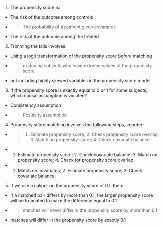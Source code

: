 1. The propensity score is:

- The risk of the outcome among controls
- >The probability of treatment given covariates
- The risk of the outcome among the treated


2. Trimming the tails involves:
 
- Using a logit transformation of the propensity
score before matching
- >excluding subjects who have extreme values of the propensity score
- not including highly skewed variables in the propensity score model


3. If the propensity score is exactly equal to 0 or 1 for some subjects, which causal assumption is violated?

- Consistency assumption
- >Positivity assumption


4. Propensity score matching involves the following steps, in order:
 
- >1. Estimate propensity score; 2. Check propensity score overlap; 3. Match on propensity score; 4. Check covariate balance
- 1. Estimate propensity score; 2. Check covariate balance; 3. Match on propensity score; 4. Check for propensity score overlap
- 1. Match on covariates; 2. Estimate propensity score; 3. Check covariate balance


5. If we use a caliper on the propensity score of 0.1, then:
 
- If a matched pair differs by more than 0.1, the larger propensity score will be truncated to make the difference equal to 0.1 
- >matches will never differ in the propensity score by more than 0.1
- matches will differ in the propensity score by exactly 0.1


